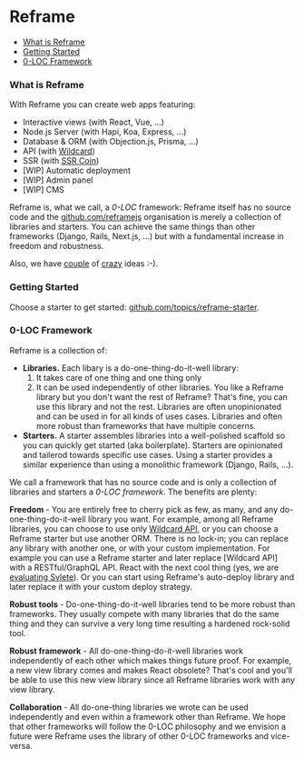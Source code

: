 # Reframe

- [What is Reframe](#what-is-reframe)
- [Getting Started](#getting-started)
- [0-LOC Framework](#0-loc-framework)

### What is Reframe

With Reframe you can create web apps featuring:
- Interactive views (with React, Vue, ...)
- Node.js Server (with Hapi, Koa, Express, ...)
- Database & ORM (with Objection.js, Prisma, ...)
- API (with [Wildcard]())
- SSR (with [SSR Coin]())
- [WIP] Automatic deployment
- [WIP] Admin panel
- [WIP] CMS

Reframe is, what we call, a *0-LOC* framework: Reframe itself has no source code and the [github.com/reframejs](https://github.com/reframejs) organisation is merely a collection of libraries and starters.
You can achieve the same things than other frameworks (Django, Rails, Next.js, ...) but with a fundamental increase in freedom and robustness.

Also, we have [couple]() of [crazy]() ideas :-).

### Getting Started

Choose a starter to get started: [github.com/topics/reframe-starter](https://github.com/topics/reframe-starter).

### 0-LOC Framework

Reframe is a collection of:
 - **Libraries.**
   Each libary is a do-one-thing-do-it-well library:
   1. It takes care of one thing and one thing only
   2. It can be used independently of other libraries.
   You like a Reframe library but you don't want the rest of Reframe? That's fine, you can use this library and not the rest.
   Libraries are often unopinionated and can be used in for all kinds of uses cases.
   Libraries and often more robust than frameworks that have multiple concerns.
 - **Starters.**
   A starter assembles libraries into a well-polished scaffold so you can quickly get started (aka boilerplate).
   Starters are opinionated and tailerod towards specific use cases.
   Using a starter provides a similar experience than using a monolithic framework (Django, Rails, ...).

We call a framework that has no source code and is only a collection of libraries and starters a *0-LOC framework*.
The benefits are plenty:

**Freedom** -
You are entirely free to cherry pick as few, as many, and any do-one-thing-do-it-well library you want.
For example, among all Reframe libraries, you can choose to use only [Wildcard API](),
or you can choose a Reframe starter but use another ORM.
There is no lock-in;
you can replace any library with another one, or with your custom implementation.
For example you can use a Reframe starter and later replace [Wildcard API] with a RESTful/GraphQL API.
React with the next cool thing (yes, we are [evaluating Svlete]()).
Or you can start using Reframe's auto-deploy library and later replace it with your custom deploy strategy.

**Robust tools** -
Do-one-thing-do-it-well libraries tend to be more robust than frameworks.
They usually compete with many libraries that do the same thing
and they can survive a very long time resulting a hardened rock-solid tool.

**Robust framework** -
All do-one-thing-do-it-well libraries work independently of each other which makes things future proof.
For example, a new view library comes and makes React obsolete?
That's cool and you'll be able to use this new view library since all Reframe libraries work with any view library.

**Collaboration** -
All do-one-thing libraries we wrote can be used independently and even within a framework other than Reframe.
We hope that other frameworks will follow the 0-LOC philosophy and we envision a future were Reframe uses
the library of other 0-LOC frameworks and vice-versa.

